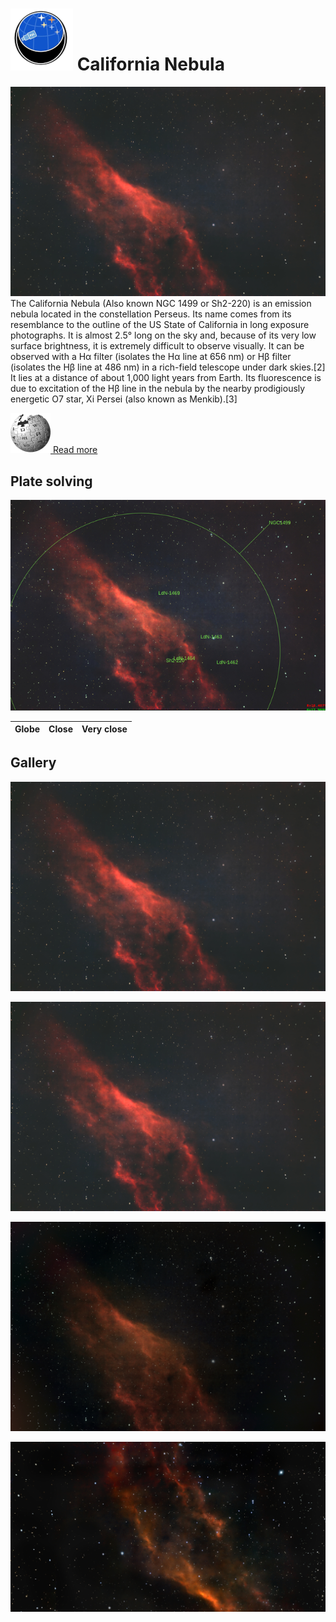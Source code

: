 # ![](..//Imaging//Common/pyl-tiny.png) California Nebula
![IMG](..//Imaging//HD/California_Nebula+00+co.jpg)
The California Nebula (Also known NGC 1499 or Sh2-220) is an emission nebula located in the constellation Perseus. Its name comes from its resemblance to the outline of the US State of California in long exposure photographs. It is almost 2.5° long on the sky and, because of its very low surface brightness, it is extremely difficult to observe visually. It can be observed with a Hα filter (isolates the Hα line at 656 nm) or Hβ filter (isolates the Hβ line at 486 nm) in a rich-field telescope under dark skies.[2] It lies at a distance of about 1,000 light years from Earth. Its fluorescence is due to excitation of the Hβ line in the nebula by the nearby prodigiously energetic O7 star, Xi Persei (also known as Menkib).[3]

[![](..//Imaging//Common/Wikipedia.png) Read more](https://en.wikipedia.org/wiki/California_Nebula)
## Plate solving 


![IMG](..//Imaging//HD/California_Nebula_Annotated.jpg)


| Globe | Close | Very close |
| ----- | ----- | ----- |


## Gallery
![IMG](..//Imaging//HD/California_Nebula+00+co.jpg) 

![IMG](..//Imaging//HD/California_Nebula+01+co.jpg) 

![IMG](..//Imaging//HD/California_Nebula+02+co.jpg) 

![IMG](..//Imaging//HD/California_Nebula+03+co.jpg) 

